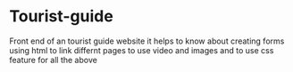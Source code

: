 # Tourist-guide
Front end of an tourist guide website
it helps to know about creating forms using html
to link differnt pages
to use video and images
and to use css feature for all the above
